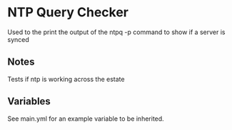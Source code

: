 NTP Query Checker
=====================

Used to the print the output of the ntpq -p command to show if a server is synced

Notes
-----

Tests if ntp is working across the estate

Variables
---------

See main.yml for an example variable to be inherited.
